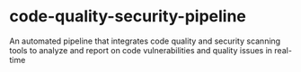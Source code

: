 # code-quality-security-pipeline
An automated pipeline that integrates code quality and security scanning tools to analyze and report on code vulnerabilities and quality issues in real-time
